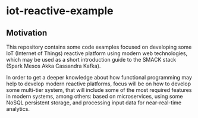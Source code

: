 # iot-reactive-example

## Motivation

This repository contains some code examples focused on developing some IoT (Internet of Things) reactive platform using modern web technologies, which may be used as a short introduction guide to the SMACK stack (Spark Mesos Akka Cassandra Kafka).

In order to get a deeper knowledge about how functional programming may help to develop modern reactive platforms, focus will be on how to develop some multi-tier system, that will include some of the most required features in modern systems, among others: based on microservices, using some NoSQL persistent storage, and processing input data for near-real-time analytics.

